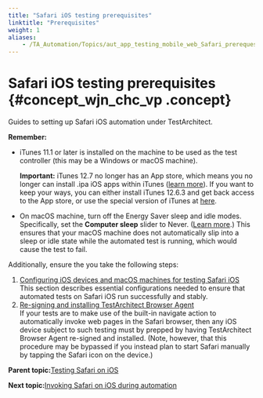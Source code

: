 ```yaml
--- 
title: "Safari iOS testing prerequisites"
linktitle: "Prerequisites"
weight: 1
aliases: 
    - /TA_Automation/Topics/aut_app_testing_mobile_web_Safari_prerequesites.html
---
```

# Safari iOS testing prerequisites {#concept_wjn_chc_vp .concept}

Guides to setting up Safari iOS automation under TestArchitect.

**Remember:**

-   iTunes 11.1 or later is installed on the machine to be used as the test controller \(this may be a Windows or macOS machine\).

    **Important:** iTunes 12.7 no longer has an App store, which means you no longer can install .ipa iOS apps within iTunes \([learn more](https://www.macworld.com/article/3230135/software-entertainment/how-to-install-itunes-1263-and-replace-itunes-127.html)\). If you want to keep your ways, you can either install iTunes 12.6.3 and get back access to the App store, or use the special version of iTunes at [here](https://support.apple.com/en-gb/HT208079).

-   On macOS machine, turn off the Energy Saver sleep and idle modes. Specifically, set the **Computer sleep** slider to Never. \([Learn more](https://support.apple.com/en-gb/HT201714).\) This ensures that your macOS machine does not automatically slip into a sleep or idle state while the automated test is running, which would cause the test to fail.

Additionally, ensure the you take the following steps:

1.  [Configuring iOS devices and macOS machines for testing Safari iOS](../../TA_Automation/Topics/aut_app_testing_mobile_web_Safari_configurations.html)  
This section describes essential configurations needed to ensure that automated tests on Safari iOS run successfully and stably.
2.  [Re-signing and installing TestArchitect Browser Agent](../../TA_Automation/Topics/aut_app_testing_mobile_web_Safari_installing_TA_Browser_Agent.html)  
If your tests are to make use of the built-in navigate action to automatically invoke web pages in the Safari browser, then any iOS device subject to such testing must by prepped by having TestArchitect Browser Agent re-signed and installed. \(Note, however, that this procedure may be bypassed if you instead plan to start Safari manually by tapping the Safari icon on the device.\)

**Parent topic:**[Testing Safari on iOS](../../TA_Automation/Topics/aut_app_testing_mobile_web_Safari.html)

**Next topic:**[Invoking Safari on iOS during automation](../../TA_Automation/Topics/aut_app_testing_mobile_web_invoking_Safari.html)

